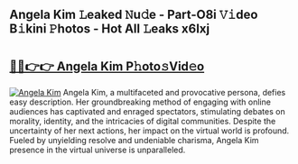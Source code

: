 ## Angela Kim 𝙻eaked 𝙽u𝚍e - Part-O8i 𝚅𝚒deo B𝚒kini 𝙿hotos - Hot All 𝙻eaks x6Ixj

# <h2><a href="http://ld0t6l3.urlbe.top/?page=Angela+Kim">🔗🔗👉👉 Angela Kim P𝚑oto𝚜Vid𝚎o</a></h2>

[![Angela Kim](https://i.imgur.com/eBuTRDB.gif)](http://ld0t6l3.urlbe.top/?page=Angela+Kim)
Angela Kim, a multifaceted and provocative persona, defies easy description. Her groundbreaking method of engaging with online audiences has captivated and enraged spectators, stimulating debates on morality, identity, and the intricacies of digital communities. Despite the uncertainty of her next actions, her impact on the virtual world is profound. Fueled by unyielding resolve and undeniable charisma, Angela Kim presence in the virtual universe is unparalleled.
